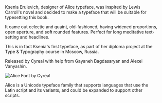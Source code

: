 Ksenia Erulevich, designer of Alice typeface,
was inspired by Lewis Carroll's novel and
decided to make a typeface that will
be suitable for typesetting this book.

It came out eclectic and quaint, old-fashioned, 
having widened proportions, open aperture, and 
soft rounded features. Perfect for long meditative text-setting and headlines.

This is in fact Ksenia's first typeface, as part of 
her diploma project at the Type & Typography course in Moscow, Russia.

Released by Cyreal with help from Gayaneh Bagdasaryan and Alexei Vanyashin.

![Alice Font by Cyreal](http://cyreal.org/wp-content/uploads/2012/07/promo_02.jpg)

Alice is a Unicode typeface family that supports 
languages that use the Latin script and its variants, and 
could be expanded to support other scripts.
